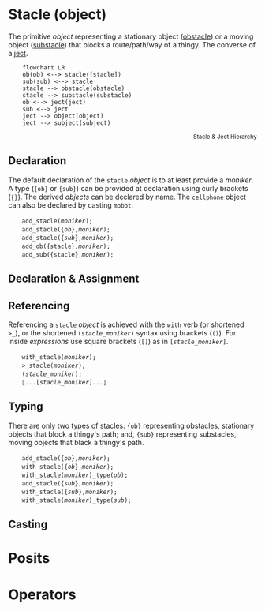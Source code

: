 # Stacle (object)
The primitive *object* representing a stationary object ([obstacle](./obstacle.md)) or a moving object ([substacle](./substacle.md)) that blocks a route/path/way of a thingy.  The converse of a [ject](./ject.md).

```mermaid
    flowchart LR
    ob(ob) <--> stacle([stacle])
    sub(sub) <--> stacle
    stacle --> obstacle(obstacle)
    stacle --> substacle(substacle)
    ob <--> ject(ject)
    sub <--> ject
    ject --> object(object)
    ject --> subject(subject)
```
<div style="text-align: right"><sub>Stacle & Ject Hierarchy</sub></div>

<a name="declaration"></a>
## Declaration
The default declaration of the `stacle` *object* is to at least provide a *moniker*. A type (`{ob}` or `{sub}`) can be provided at declaration using curly brackets (`{}`). The derived *objects* can be declared by name. The `cellphone` object can also be declared by casting `mobot`.

&nbsp;&nbsp;&nbsp;&nbsp;&nbsp;&nbsp; `add_stacle(`*`moniker`*`);`<br>
&nbsp;&nbsp;&nbsp;&nbsp;&nbsp;&nbsp; `add_stacle({`*`ob`*`},`*`moniker`*`);`<br>
&nbsp;&nbsp;&nbsp;&nbsp;&nbsp;&nbsp; `add_stacle({`*`sub`*`},`*`moniker`*`);`<br>
&nbsp;&nbsp;&nbsp;&nbsp;&nbsp;&nbsp; `add_ob({stacle},`*`moniker`*`);`<br>
&nbsp;&nbsp;&nbsp;&nbsp;&nbsp;&nbsp; `add_sub({stacle},`*`moniker`*`);`

<a name="declare_assign"></a>
## Declaration & Assignment

<a name="reference"></a>
## Referencing
Referencing a `stacle` *object* is achieved with the `with` verb (or shortened `>_`), or the shortened `(`*`stacle_moniker`*`)` syntax using brackets (`()`). For inside *expressions* use square brackets (`[]`) as in `[`*`stacle_moniker`*`]`.

&nbsp;&nbsp;&nbsp;&nbsp;&nbsp;&nbsp; `with_stacle(`*`moniker`*`);`<br>
&nbsp;&nbsp;&nbsp;&nbsp;&nbsp;&nbsp; `>_stacle(`*`moniker`*`);`<br>
&nbsp;&nbsp;&nbsp;&nbsp;&nbsp;&nbsp; `(`*`stacle_moniker`*`);`<br>
&nbsp;&nbsp;&nbsp;&nbsp;&nbsp;&nbsp; `⟦`*`...`*`[`*`stacle_moniker`*`]`*`...`*`⟧`

<a name="type"></a>
## Typing
There are only two types of stacles: `{ob}` representing obstacles, stationary objects that block a thingy's path; and, `{sub}` representing substacles, moving objects that black a thingy's path.

&nbsp;&nbsp;&nbsp;&nbsp;&nbsp;&nbsp; `add_stacle({`*`ob`*`},`*`moniker`*`);`<br>
&nbsp;&nbsp;&nbsp;&nbsp;&nbsp;&nbsp; `with_stacle({`*`ob`*`},`*`moniker`*`);`<br>
&nbsp;&nbsp;&nbsp;&nbsp;&nbsp;&nbsp; `with_stacle(`*`moniker`*`)_type(`*`ob`*`);`<br>
&nbsp;&nbsp;&nbsp;&nbsp;&nbsp;&nbsp; `add_stacle({`*`sub`*`},`*`moniker`*`);`<br>
&nbsp;&nbsp;&nbsp;&nbsp;&nbsp;&nbsp; `with_stacle({`*`sub`*`},`*`moniker`*`);`<br>
&nbsp;&nbsp;&nbsp;&nbsp;&nbsp;&nbsp; `with_stacle(`*`moniker`*`)_type(`*`sub`*`);`

<a name="cast"></a>
## Casting

<a name="posit"></a>
# Posits

<a name="operate"></a>
# Operators